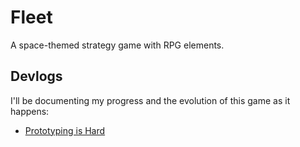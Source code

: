 # Fleet
A space-themed strategy game with RPG elements.

## Devlogs
I'll be documenting my progress and the evolution of this game as it happens:

- [Prototyping is Hard](http://williamg.me/blog/prototyping-is-hard)
